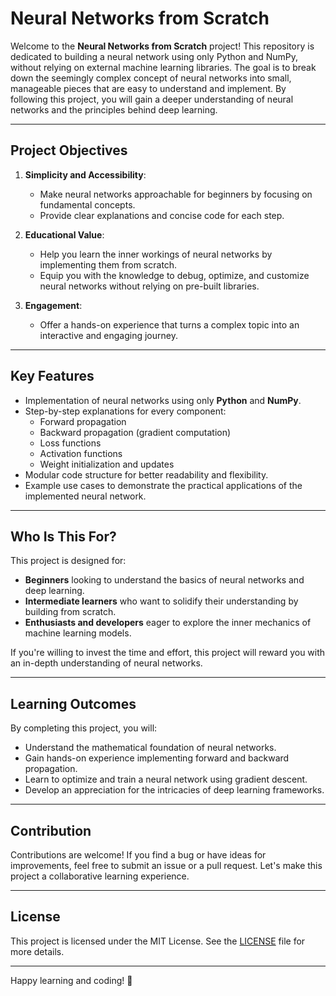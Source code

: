 # Neural Networks from Scratch

Welcome to the **Neural Networks from Scratch** project! This repository is dedicated to building a neural network using only Python and NumPy, without relying on external machine learning libraries. The goal is to break down the seemingly complex concept of neural networks into small, manageable pieces that are easy to understand and implement. By following this project, you will gain a deeper understanding of neural networks and the principles behind deep learning.

---

## Project Objectives

1. **Simplicity and Accessibility**:
   - Make neural networks approachable for beginners by focusing on fundamental concepts.
   - Provide clear explanations and concise code for each step.

2. **Educational Value**:
   - Help you learn the inner workings of neural networks by implementing them from scratch.
   - Equip you with the knowledge to debug, optimize, and customize neural networks without relying on pre-built libraries.

3. **Engagement**:
   - Offer a hands-on experience that turns a complex topic into an interactive and engaging journey.

---

## Key Features

- Implementation of neural networks using only **Python** and **NumPy**.
- Step-by-step explanations for every component:
  - Forward propagation
  - Backward propagation (gradient computation)
  - Loss functions
  - Activation functions
  - Weight initialization and updates
- Modular code structure for better readability and flexibility.
- Example use cases to demonstrate the practical applications of the implemented neural network.

---

## Who Is This For?

This project is designed for:

- **Beginners** looking to understand the basics of neural networks and deep learning.
- **Intermediate learners** who want to solidify their understanding by building from scratch.
- **Enthusiasts and developers** eager to explore the inner mechanics of machine learning models.

If you're willing to invest the time and effort, this project will reward you with an in-depth understanding of neural networks.

---

## Learning Outcomes

By completing this project, you will:

- Understand the mathematical foundation of neural networks.
- Gain hands-on experience implementing forward and backward propagation.
- Learn to optimize and train a neural network using gradient descent.
- Develop an appreciation for the intricacies of deep learning frameworks.

---

## Contribution

Contributions are welcome! If you find a bug or have ideas for improvements, feel free to submit an issue or a pull request. Let's make this project a collaborative learning experience.

---

## License

This project is licensed under the MIT License. See the [LICENSE](LICENSE) file for more details.

---

Happy learning and coding! 🚀

